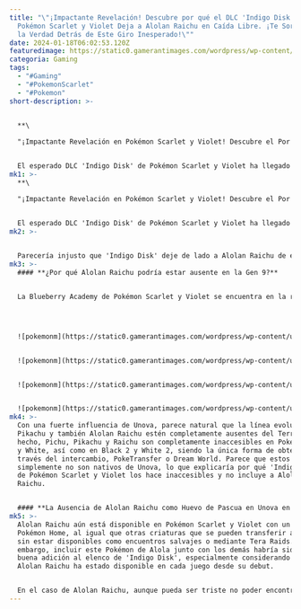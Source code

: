 ```yaml
---
title: "\"¡Impactante Revelación! Descubre por qué el DLC 'Indigo Disk' de
  Pokémon Scarlet y Violet Deja a Alolan Raichu en Caída Libre. ¡Te Sorprenderá
  la Verdad Detrás de Este Giro Inesperado!\""
date: 2024-01-18T06:02:53.120Z
featuredimage: https://static0.gamerantimages.com/wordpress/wp-content/uploads/2024/01/37b43-16950974926372-1920-1.jpg?q=50&fit=contain&w=1140&h=&dpr=1.5
categoria: Gaming
tags:
  - "#Gaming"
  - "#PokemonScarlet"
  - "#Pokemon"
short-description: >-
  

  **\

  "¡Impactante Revelación en Pokémon Scarlet y Violet! Descubre el Por Qué del Exclusivo DLC 'Indigo Disk' y la Ausencia de Alolan Raichu. ¡La Verdad Tras el Misterio de la Academia Blueberry!"**


  El esperado DLC 'Indigo Disk' de Pokémon Scarlet y Violet ha llegado como la expansión estrella del paquete, reintroduciendo más monstruos de bolsillo que 'The Teal Mask' e incorporando numerosas criaturas altamente anticipadas, como las Paradojas Bestias Legendarias y Espadas de la Justicia, así como la evolución de Dipplin. Una de las características más emocionantes del DLC fue el regreso de todos los Pokémon iniciales anteriores en 'Indigo Disk', lo que no sol
mk1: >-
  **\

  "¡Impactante Revelación en Pokémon Scarlet y Violet! Descubre el Por Qué del Exclusivo DLC 'Indigo Disk' y la Ausencia de Alolan Raichu. ¡La Verdad Tras el Misterio de la Academia Blueberry!"**


  El esperado DLC 'Indigo Disk' de Pokémon Scarlet y Violet ha llegado como la expansión estrella del paquete, reintroduciendo más monstruos de bolsillo que 'The Teal Mask' e incorporando numerosas criaturas altamente anticipadas, como las Paradojas Bestias Legendarias y Espadas de la Justicia, así como la evolución de Dipplin. Una de las características más emocionantes del DLC fue el regreso de todos los Pokémon iniciales anteriores en 'Indigo Disk', lo que no solo significaba que los fanáticos podían obtener algunos de sus monstruos favoritos en la Gen 9, sino que también podrían buscar versiones variocolor de ellos. Entre los muchos Pokémon que regresan, también hay varias formas regionales, desde las más obvias después de 'The Teal Mask', como Alolan Ninetales, hasta las inesperadas como Hisuian Qwilfish. Sin embargo, Alolan Raichu sigue estando ausente, pero hay una razón importante para ello.
mk2: >-
  

  Parecería injusto que 'Indigo Disk' deje de lado a Alolan Raichu de esa manera, pero no es la única forma regional de Pokémon que falta en la Gen 9, con otra notable ausencia siendo Hisuian Sneasel y su evolución Sneasler, solo disponibles a través de la transferencia de Pokémon Home. Más importante aún, la ausencia de Alolan Raichu podría ser en sí misma un huevo de Pascua, considerando que probablemente esté relacionada con el entorno de la Blueberry Academy y cómo se trata la línea de Pikachu en Unova.
mk3: >-
  #### **¿Por qué Alolan Raichu podría estar ausente en la Gen 9?**


  La Blueberry Academy de Pokémon Scarlet y Violet se encuentra en la región de Unova, y aunque no se menciona en los juegos de la Gen 5 ni se permite la exploración adicional de la región en los títulos de la Gen 9, esto sigue siendo un factor importante en las características de la escuela y en cómo aparece su Terrario. El Terrario es donde se pueden capturar todos los Pokémon que regresan en 'Indigo Disk', excluyendo a los Legendarios que aparecen en otros lugares. Este lugar único también está lleno de referencias de la Gen 5, desde rasgos de personajes o historias de fondo de los miembros de la Liga BB hasta ubicaciones físicas como la Caverna Electro, y la Reserva Natural de Unova.




  ![pokemonm](https://static0.gamerantimages.com/wordpress/wp-content/uploads/2023/11/gold-pikachu-necklace-is-wildly-expensive-pokemon.jpg?q=50&fit=contain&w=750&h=415&dpr=1.5 "pokemonm")


  ![pokemonm](https://static0.gamerantimages.com/wordpress/wp-content/uploads/2023/06/rare-pichu-card-breaks-auction-record-pokemon.jpg?q=50&fit=contain&w=750&h=415&dpr=1.5 "pokemonm")


  ![pokemonm](https://static0.gamerantimages.com/wordpress/wp-content/uploads/2023/11/pokemon-1.jpg?q=50&fit=contain&w=750&h=415&dpr=1.5 "pokemonm")


  ![pokemonm](https://static0.gamerantimages.com/wordpress/wp-content/uploads/2023/10/alolan-raichu-pokemon-card-art.jpg?q=50&fit=contain&w=750&h=415&dpr=1.5 "pokemonm")
mk4: >-
  Con una fuerte influencia de Unova, parece natural que la línea evolutiva de
  Pikachu y también Alolan Raichu estén completamente ausentes del Terrario. De
  hecho, Pichu, Pikachu y Raichu son completamente inaccesibles en Pokémon Black
  y White, así como en Black 2 y White 2, siendo la única forma de obtenerlos a
  través del intercambio, PokeTransfer o Dream World. Parece que estos Pokémon
  simplemente no son nativos de Unova, lo que explicaría por qué 'Indigo Disk'
  de Pokémon Scarlet y Violet los hace inaccesibles y no incluye a Alolan
  Raichu.


  #### **La Ausencia de Alolan Raichu como Huevo de Pascua en Unova en Pokémon Scarlet y Violet**
mk5: >-
  Alolan Raichu aún está disponible en Pokémon Scarlet y Violet con un enlace a
  Pokémon Home, al igual que otras criaturas que se pueden transferir a la Gen 9
  sin estar disponibles como encuentros salvajes o mediante Tera Raids. Sin
  embargo, incluir este Pokémon de Alola junto con los demás habría sido una
  buena adición al elenco de 'Indigo Disk', especialmente considerando que
  Alolan Raichu ha estado disponible en cada juego desde su debut.


  En el caso de Alolan Raichu, aunque pueda ser triste no poder encontrarlo en la Bioma Costero de 'Indigo Disk', que es similar a una versión a pequeña escala de Alola, tiene mucho sentido rendir homenaje a Unova y la Gen 5 al no incluir la línea de Pikachu en absoluto en el Terrario. Puede parecer extraño referirse a la ausencia de un Pokémon como un huevo de Pascua, pero en este caso, tiene mucho sentido, al igual que tener un Haxorus tipo Stellar Tera en la zona similar a la Reserva Natural del Terrario, rindiendo más homenaje a Unova. Por esta razón, Pokémon Scarlet y Violet mantienen viva una tradición de la Gen 5, y los fanáticos podrían verlo también en los remakes de Unova.\*\*
---
```

